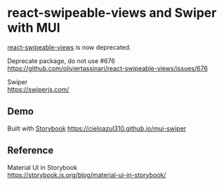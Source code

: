 # react-swipeable-views and Swiper with MUI

[react-swipeable-views] is now deprecated.

Deprecate package, do not use #676  
<https://github.com/oliviertassinari/react-swipeable-views/issues/676>

Swiper  
<https://swiperjs.com/>

## Demo

Built with [Storybook]
<https://cieloazul310.github.io/mui-swiper>

## Reference

Material UI in Storybook  
<https://storybook.js.org/blog/material-ui-in-storybook/>

[react-swipeable-views]: https://react-swipeable-views.com/ "react-swipeable-views"
[Storybook]: https://storybook.js.org/ "Storybook"
